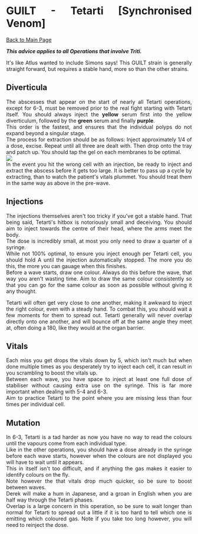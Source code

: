 <div align="justify">

# GUILT - Tetarti [Synchronised Venom]

[Back to Main Page](../index.md)

***This advice applies to all Operations that involve Triti.*** <br>

It's like Atlus wanted to include Simons says! This GUILT strain is generally straight forward, but requires a stable hand, more so than the other strains. <br>

## Diverticula

The abscesses that appear on the start of nearly all Tetarti operations, except for 6-3, must be removed prior to the real fight starting with Tetarti itself. You should always inject the **yellow** serum first into the yellow diverticulum, followed by the **green** serum and finally **purple**.
 <br>
 This order is the fastest, and ensures that the individual polyps do not expand beyond a singular stage. <br>
 The process for extraction should be as follows: Inject approximately 1/4 of a dose, excise. Repeat until all three are dealt with. Then drop onto the tray and patch up. You should tap the gel on each membranes to be optimal. <br>
 ![](./img/tetarti_diverticula.gif) <br>
In the event you hit the wrong cell with an injection, be ready to inject and extract the abscess before it gets too large. It is better to pass up a cycle by extracting, than to watch the patient's vitals plummet. You should treat them in the same way as above in the pre-wave. <br>
 
## Injections

The injections themselves aren't too tricky if you've got a stable hand. That being said, Tetarti's hitbox is notoriously small and deceiving. You should aim to inject towards the centre of their head, where the arms meet the body. <br>
The dose is incredibly small, at most you only need to draw a quarter of a syringe. <br>
While not 100% optimal, to ensure you inject enough per Tetarti cell, you should hold A until the injection automatically stopped. The more you do this, the more you can gauage when this finishes. <br>
Before a wave starts, draw one colour. Always do this before the wave, that way you aren't wasting time. Aim to draw the same colour consistently so that you can go for the same colour as soon as possible without giving it any thought. <br>

Tetarti will often get very close to one another, making it awkward to inject the right colour, even with a steady hand. To combat this, you should wait a few moments for them to spread out. Tetarti generally will never overlap directly onto one another, and will bounce off at the same angle they meet at, often doing a 180, like they would at the organ barrier. <br>

## Vitals

Each miss you get drops the vitals down by 5, which isn't much but when done multiple times as you desperately try to inject each cell, it can result in you scrambling to boost the vitals up. <br>
Between each wave, you have space to inject at least one full dose of stabiliser without causing extra use on the syringe. This is far more important when dealing with 5-4 and 6-3. <br>
Aim to practice Tetarti to the point where you are missing less than four times per individual cell. <br>

## Mutation

In 6-3, Tetarti is a tad harder as now you have no way to read the colours until the vapours come from each individual type. <br>
Like in the other operations, you should have a dose already in the syringe before each wave starts, however when the colours are not displayed you will have to wait until it appears. <br>
This in itself isn't too difficult, and if anything the gas makes it easier to identify colours on the fly. <br>
Note however the that vitals drop much quicker, so be sure to boost between waves. <br>
Derek will make a hum in Japanese, and a groan in English when you are half way through the Tetarti phases. <br>
Overlap is a large concern in this operation, so be sure to wait longer than normal for Tetarti to spread out a little if it is too hard to tell which one is emitting which coloured gas. Note if you take too long however, you will need to reinject the dose. <br>